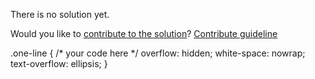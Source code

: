 
There is no solution yet.

Would you like to [contribute to the solution](https://github.com/BFEdev/BFE.dev-solutions/blob/main/css/truncate-text-with-ellipsis-in-one-line_en.md)? [Contribute guideline](https://github.com/BFEdev/BFE.dev-solutions#how-to-contribute)

.one-line {
  /* your code here */
  overflow: hidden;
  white-space: nowrap;
  text-overflow: ellipsis;
}
